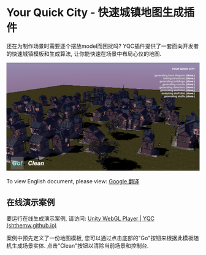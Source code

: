 # Your Quick City - 快速城镇地图生成插件



还在为制作场景时需要逐个摆放model而困扰吗? YQC插件提供了一套面向开发者的快速城镇模板和生成算法, 让你能快速在场景中布局心仪的地图.



![top](./TemplateData/readme/top.png)

To view English document, please view: [Google 翻译](https://translate.google.com/)



## 在线演示案例

要运行在线生成演示案例, 请访问: [Unity WebGL Player | YQC (shthemw.github.io)](https://shthemw.github.io/Your-Quick-City.github.io/)

案例中预先定义了一份地图模板, 您可以通过点击底部的"Go"按钮来根据此模板随机生成场景实体. 点击"Clean"按钮以清除当前场景和控制台.